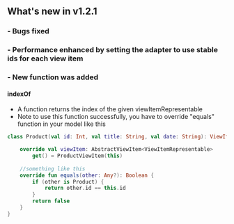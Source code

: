 ## What's new in v1.2.1

### - Bugs fixed


### - Performance enhanced by setting the adapter to use stable ids for each view item


### - New function was added


####  indexOf
* A function returns the index of the given viewItemRepresentable
* Note to use this function successfully, you have to override "equals" function in your model like this 
```kotlin
class Product(val id: Int, val title: String, val date: String): ViewItemRepresentable {

    override val viewItem: AbstractViewItem<ViewItemRepresentable>
        get() = ProductViewItem(this)
        
    //something like this
    override fun equals(other: Any?): Boolean {
        if (other is Product) {
            return other.id == this.id
        }
        return false
    }
}
```
